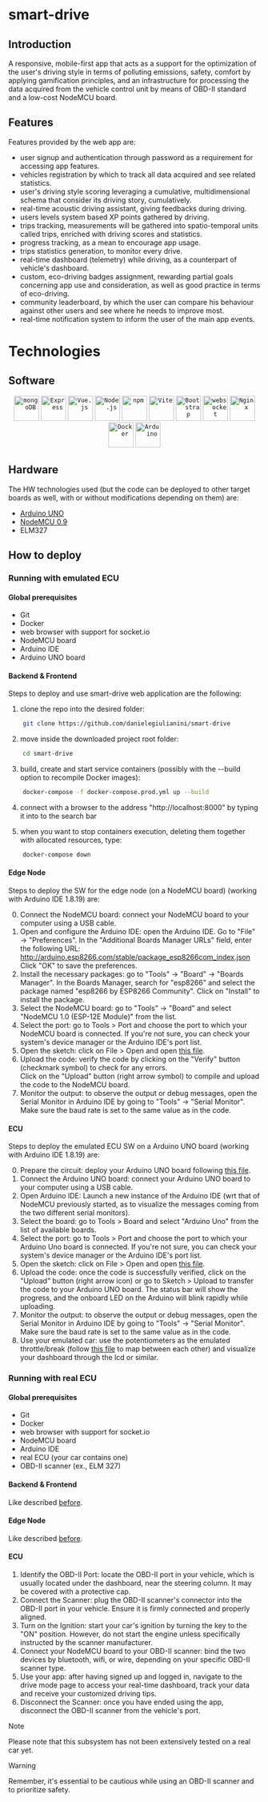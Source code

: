 # smart-drive

## Introduction

A responsive, mobile-first app that acts as a support for the optimization of the user's driving style in terms of polluting emissions, safety, comfort by applying gamification principles, and an infrastructure for processing the data acquired from the vehicle control unit by means of OBD-II standard and a low-cost NodeMCU board.

## Features
Features provided by the web app are:

- user signup and authentication through password as a requirement for accessing app features.
- vehicles registration by which to track all data acquired and see related statistics.
- user's driving style scoring leveraging a cumulative, multidimensional schema that consider its driving story, cumulatively.
- real-time acoustic driving assistant, giving feedbacks during driving.
- users levels system based XP points gathered by driving.
- trips tracking, measurements will be gathered into spatio-temporal units called trips, enriched with driving scores and statistics.
- progress tracking, as a mean to encourage app usage.
- trips statistics generation, to monitor every drive. 
- real-time dashboard (telemetry) while driving, as a counterpart of vehicle's dashboard.
- custom, eco-driving badges assignment, rewarding partial goals concerning app use and consideration, as well as good practice in terms of eco-driving.
- community leaderboard, by which the user can compare his behaviour against other users and see where he needs to improve most.
- real-time notification system to inform the user of the main app events.

# Technologies

## Software
<div align="center">
	<code><img width="50" src="https://user-images.githubusercontent.com/25181517/182884177-d48a8579-2cd0-447a-b9a6-ffc7cb02560e.png" alt="mongoDB" title="mongoDB"/></code>
	<code><img width="50" src="https://user-images.githubusercontent.com/25181517/183859966-a3462d8d-1bc7-4880-b353-e2cbed900ed6.png" alt="Express" title="Express"/></code>
	<code><img width="50" src="https://user-images.githubusercontent.com/25181517/117448124-a2da9800-af3e-11eb-85d2-bd1b69b65603.png" alt="Vue.js" title="Vue.js"/></code>
	<code><img width="50" src="https://user-images.githubusercontent.com/25181517/183568594-85e280a7-0d7e-4d1a-9028-c8c2209e073c.png" alt="Node.js" title="Node.js"/></code>
	<code><img width="50" src="https://user-images.githubusercontent.com/25181517/121401671-49102800-c959-11eb-9f6f-74d49a5e1774.png" alt="npm" title="npm"/></code>
	<code><img width="50" src="https://github.com/marwin1991/profile-technology-icons/assets/62091613/b40892ef-efb8-4b0e-a6b5-d1cfc2f3fc35" alt="Vite" title="Vite"/></code>
	<code><img width="50" src="https://user-images.githubusercontent.com/25181517/183898054-b3d693d4-dafb-4808-a509-bab54cf5de34.png" alt="Bootstrap" title="Bootstrap"/></code>
	<code><img width="50" src="https://user-images.githubusercontent.com/25181517/187070862-03888f18-2e63-4332-95fb-3ba4f2708e59.png" alt="websocket" title="websocket"/></code>
	<code><img width="50" src="https://user-images.githubusercontent.com/25181517/183345125-9a7cd2e6-6ad6-436f-8490-44c903bef84c.png" alt="Nginx" title="Nginx"/></code>
	<code><img width="50" src="https://user-images.githubusercontent.com/25181517/117207330-263ba280-adf4-11eb-9b97-0ac5b40bc3be.png" alt="Docker" title="Docker"/></code>
    <code><img width="50" src="https://github.com/marwin1991/profile-technology-icons/assets/136815194/a57a85ba-e2dd-4036-85b6-7e1532391627" alt="Arduino" title="Arduino"/></code>
</div>

## Hardware

The HW technologies used (but the code can be deployed to other target boards as well, with or without modifications depending on them) are:

* [Arduino UNO](https://store.arduino.cc/products/arduino-uno-rev3)
* [NodeMCU 0.9](https://it.wikipedia.org/wiki/NodeMCU)
* ELM327

## How to deploy

### Running with emulated ECU

#### Global prerequisites
- Git
- Docker
- web browser with support for socket.io
- NodeMCU board
- Arduino IDE
- Arduino UNO board

#### Backend & Frontend

Steps to deploy and use smart-drive web application are the following:

1. clone the repo into the desired folder:

```bash
    git clone https://github.com/danielegiulianini/smart-drive
```

2.	move inside the downloaded project root folder:
```bash
    cd smart-drive
```

3.	build, create and start service containers (possibly with the --build option to recompile Docker images):
```bash
    docker-compose -f docker-compose.prod.yml up --build
```

4.	connect with a browser to the address "http://localhost:8000" by typing it into to the search bar

5.	when you want to stop containers execution, deleting them together with allocated resources, type:
```bash
    docker-compose down
```

#### Edge Node
Steps to deploy the SW for the edge node (on a NodeMCU board) (working with Arduino IDE 1.8.19) are:

0. Connect the NodeMCU board: connect your NodeMCU board to your computer using a USB cable.
1. Open and configure the Arduino IDE:
open the Arduino IDE.
Go to "File" → "Preferences".
In the "Additional Boards Manager URLs" field, enter the following URL: http://arduino.esp8266.com/stable/package_esp8266com_index.json
Click "OK" to save the preferences.
2. Install the necessary packages:
go to "Tools" → "Board" → "Boards Manager".
In the Boards Manager, search for "esp8266" and select the package named "esp8266 by ESP8266 Community".
Click on "Install" to install the package.
3. Select the NodeMCU board:
go to "Tools" → "Board" and select "NodeMCU 1.0 (ESP-12E Module)" from the list.
4. Select the port: go to Tools > Port and choose the port to which your NodeMCU board is connected. If you're not sure, you can check your system's device manager or the Arduino IDE's port list.
5. Open the sketch: click on File > Open and open [this file](dataTransmittingSubSystem/dataTransmittingSubSystem.ino).
6. Upload the code:
    verify the code by clicking on the "Verify" button (checkmark symbol) to check for any errors.        
    Click on the "Upload" button (right arrow symbol) to compile and upload the code to the NodeMCU board.
7. Monitor the output: to observe the output or debug messages, open the Serial Monitor in Arduino IDE by going to "Tools" → "Serial Monitor".
Make sure the baud rate is set to the same value as in the code.

#### ECU
Steps to deploy the emulated ECU SW on a Arduino UNO board (working with Arduino IDE 1.8.19) are:

0. Prepare the circuit: deploy your Arduino UNO board following [this file](vehicleSimulatorSubSystem/vehicleSimulatorSubSystem.ino).
1. Connect the Arduino UNO board: connect your Arduino UNO board to your computer using a USB cable.
2. Open Arduino IDE: Launch a new instance of the Arduino IDE (wrt that of NodeMCU previously started, as to visualize the messages coming from the two different serial monitors).
3. Select the board: go to Tools > Board and select "Arduino Uno" from the list of available boards.
4. Select the port: go to Tools > Port and choose the port to which your Arduino Uno board is connected. If you're not sure, you can check your system's device manager or the Arduino IDE's port list.
5. Open the sketch: click on File > Open and open [this file](vehicleSimulatorSubSystem/vehicleSimulatorSubSystem.ino).
6. Upload the code: once the code is successfully verified, click on the "Upload" button (right arrow icon) or go to Sketch > Upload to transfer the code to your Arduino UNO board. The status bar will show the progress, and the onboard LED on the Arduino will blink rapidly while uploading.
7. Monitor the output: to observe the output or debug  messages, open the Serial Monitor in Arduino IDE by going to "Tools" → "Serial Monitor".
Make sure the baud rate is set to the same value as in the code.
8. Use your emulated car: use the potentiometers as the emulated throttle/break (follow [this file](vehicleSimulatorSubSystem/vehicleSimulatorSubSystem.ino) to map between each other) and visualize your dashboard through the lcd or similar. 

### Running with real ECU

#### Global prerequisites
- Git
- Docker
- web browser with support for socket.io
- NodeMCU board
- Arduino IDE
- real ECU (your car contains one)
- OBD-II scanner (ex., ELM 327)

#### Backend & Frontend
Like described [before](#backend-&-frontend).

#### Edge Node
Like described [before](#edge-node).

#### ECU
1. Identify the OBD-II Port: locate the OBD-II port in your vehicle, which is usually located under the dashboard, near the steering column. It may be covered with a protective cap.
2. Connect the Scanner: plug the OBD-II scanner's connector into the OBD-II port in your vehicle. Ensure it is firmly connected and properly aligned.
3. Turn on the Ignition: start your car's ignition by turning the key to the "ON" position. However, do not start the engine unless specifically instructed by the scanner manufacturer.
4. Connect your NodeMCU board to your OBD-II scanner: bind the two devices by bluetooth, wifi, or wire, depending on your specific OBD-II scanner type.
5. Use your app: after having signed up and logged in, navigate to the drive mode page to access your real-time dashboard, track your data and receive your customized driving tips.
5. Disconnect the Scanner: once you have ended using the app, disconnect the OBD-II scanner from the vehicle's port.

> [!NOTE]  
> Please note that this subsystem has not been extensively tested on a real car yet.

> [!WARNING]  
> Remember, it's essential to be cautious while using an OBD-II scanner and to prioritize safety.